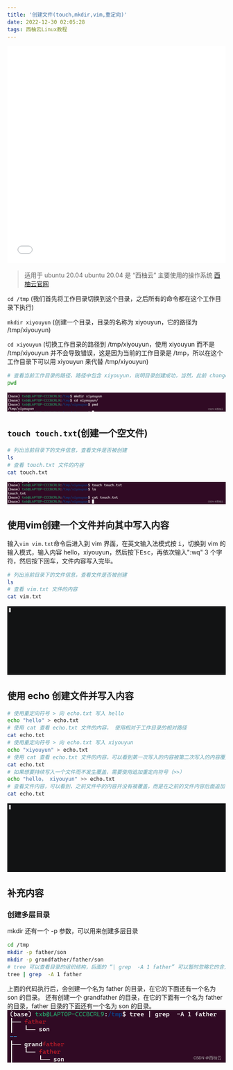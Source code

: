 ```yaml
---
title: '创建文件(touch,mkdir,vim,重定向)'
date: 2022-12-30 02:05:28
tags: 西柚云Linux教程
---
```


<iframe src="//player.bilibili.com/player.html?aid=689969785&bvid=BV1c24y127Nq&cid=886497148&page=1" style="width:100%;height:500px;min-width:375px;min-height:200px"scrolling="no" border="0" frameborder="no" framespacing="0" allowfullscreen="true"> </iframe>

<!--more-->

>适用于 ubuntu 20.04
>ubuntu 20.04 是 “西柚云” 主要使用的操作系统 [西柚云官网](https://www.xiyoucloud.net/aff/VKRWMUHQ)

`cd /tmp` (我们首先将工作目录切换到这个目录，之后所有的命令都在这个工作目录下执行)

`mkdir xiyouyun` (创建一个目录，目录的名称为 xiyouyun，它的路径为 /tmp/xiyouyun)

`cd xiyouyun` (切换工作目录的路径到 /tmp/xiyouyun，使用 xiyouyun 而不是 /tmp/xiyouyun 并不会导致错误，这是因为当前的工作目录是 /tmp，所以在这个工作目录下可以用 xiyouyun 来代替 /tmp/xiyouyun)

```bash
# 查看当前工作目录的路径，路径中包含 xiyouyun，说明目录创建成功，当然，此前 change directory 成功也说明了目录创建成功。
pwd
```
![在这里插入图片描述](创建文件-touch-mkdir-vim-重定向/a682106b92ea4cb887e0a59158f71a20.png)

## `touch touch.txt`(创建一个空文件)

```bash
# 列出当前目录下的文件信息，查看文件是否被创建
ls 
# 查看 touch.txt 文件的内容
cat touch.txt
```
![在这里插入图片描述](创建文件-touch-mkdir-vim-重定向/b4313903902a420e8f79aba24a1816ce.png)

## 使用vim创建一个文件并向其中写入内容

输入`vim vim.txt`命令后进入到 vim 界面，在英文输入法模式按 <kbd>i</kbd>，切换到 vim 的输入模式，输入内容 hello，xiyouyun，然后按下<kbd>Esc</kbd>，再依次输入":wq" 3 个字符，然后按下回车，文件内容写入完毕。

```bash
# 列出当前目录下的文件信息，查看文件是否被创建
ls 
# 查看 vim.txt 文件的内容
cat vim.txt
```
![请添加图片描述](创建文件-touch-mkdir-vim-重定向/626cb50b4d1d4693af2c85a00dda8ef5.gif)

## 使用 echo 创建文件并写入内容

```bash
# 使用重定向符号 > 向 echo.txt 写入 hello
echo "hello" > echo.txt
# 使用 cat 查看 echo.txt 文件的内容， 使用相对于工作目录的相对路径
cat echo.txt
# 使用重定向符号 > 向 echo.txt 写入 xiyouyun
echo "xiyouyun" > echo.txt
# 使用 cat 查看 echo.txt 文件的内容，可以看到第一次写入的内容被第二次写入的内容覆盖了，文件内容只包含第二次写入的内容
cat echo.txt
# 如果想要持续写入一个文件而不发生覆盖，需要使用追加重定向符号（>>）
echo "hello， xiyouyun" >> echo.txt
# 查看文件内容，可以看到，之前文件中的内容并没有被覆盖，而是在之前的文件内容后面追加了新的内容
cat echo.txt
```
![请添加图片描述](创建文件-touch-mkdir-vim-重定向/6d74fdb3efcf448a94e61331f4907ac3.gif)

## 补充内容

### 创建多层目录

mkdir 还有一个 -p 参数，可以用来创建多层目录
```bash
cd /tmp
mkdir -p father/son
mkdir -p grandfather/father/son 
# tree 可以查看目录的组织结构，后面的 “| grep  -A 1 father” 可以暂时忽略它的含义
tree | grep  -A 1 father
```
上面的代码执行后，会创建一个名为 father 的目录，在它的下面还有一个名为 son 的目录。
还有创建一个 grandfather 的目录，在它的下面有一个名为 father 的目录，father 目录的下面还有一个名为 son 的目录。
![在这里插入图片描述](创建文件-touch-mkdir-vim-重定向/1e0579cecbab44b2b156745e67ca2a78.png)